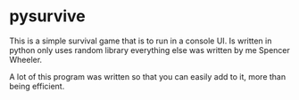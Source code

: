 # pysurvive
This is a simple survival game that is to run in a console UI. Is written in python only uses 
random library everything else was written by me Spencer Wheeler.

A lot of this program was written so that you can easily add to it, more than being efficient. 
